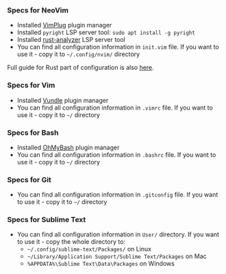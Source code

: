 ### Specs for NeoVim
- Installed [VimPlug](https://github.com/junegunn/vim-plug) plugin manager
- Installed `pyright` LSP server tool: `sudo apt install -g pyright`
- Installed [rust-analyzer](https://rust-analyzer.github.io/manual.html#rust-analyzer-language-server-binary) LSP server tool
- You can find all configuration information in `init.vim` file. If you want to use it - copy it to `~/.config/nvim/` directory

Full guide for Rust part of configuration is also [here](https://sharksforarms.dev/posts/neovim-rust/).

### Specs for Vim
- Installed [Vundle](https://github.com/VundleVim/Vundle.vim) plugin manager
- You can find all configuration information in `.vimrc` file. If you want to use it - copy it to `~/` directory

### Specs for Bash
- Installed [OhMyBash](https://ohmybash.nntoan.com/) plugin manager
- You can find all configuration information in `.bashrc` file. If you want to use it - copy it to `~/` directory

### Specs for Git
- You can find all configuration information in `.gitconfig` file. If you want to use it - copy it to `~/` directory

### Specs for Sublime Text
- You can find all configuration information in `User/` directory. If you want to use it - copy the whole directory to:
  -  `~/.config/sublime-text/Packages/` on Linux
  - `~/Library/Application Support/Sublime Text/Packages` on Mac
  - `%APPDATA%\Sublime Text\Data\Packages` on Windows
